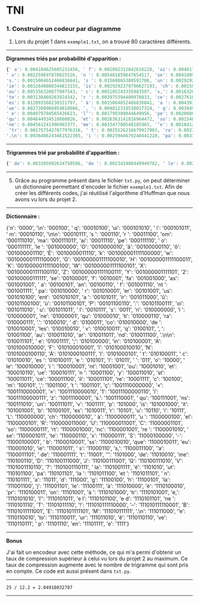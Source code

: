 ﻿# TNI

### 1. Construire un codeur par diagramme

1. Lors du projet 1 dans `exemple1.txt`, on a trouvé 80 caractères différents. 

___

**Digrammes triés par probabilité d'apparition :**
```js
{' a': 0.004184625685232456, ' f': 0.002092312842616228, 'ai': 0.004017240657823158, 't ': 0.011507720634389254, 'de': 0.006653554839519605, ' m': 0.003933548144118508, 'oi': 0.002259697870025526,
' u': 0.002259697870025526, 'n ': 0.005481859647654517, 'se': 0.004100933171527807, 'ur': 0.0037661631167092103, ' d': 0.009415407791773026, 'e ': 0.020881282169309956, 'ns': 0.0029292379796627193,
's.': 0.0015064652466836841, 's ': 0.01560865380591706, 'un': 0.0029292379796627193, ' b': 0.0015901577603883333, 'on': 0.007113863664895175, 'ma': 0.002008620328911579, ' v': 0.0023852366405825,
'ie': 0.0032640080344813155, 'is': 0.0029292379796627193, 'ch': 0.0015064652466836841, 'ir': 0.0022178516131732017, 'e,': 0.001799389044649956, 'pr': 0.0017575427877976316, ' s': 0.006486169812110307,
'ou': 0.005356320877097543, ' c': 0.005105243335983597, 's,': 0.0016320040172406577, ' l': 0.009080637736954429, 'st': 0.002761852952253421, '\n\n': 0.003933548144118508, ' n': 0.0034313930618906138,
'te': 0.003138469263924342, 'r ': 0.003975394400970833, 'ce': 0.002761852952253421, 'ti': 0.002343390383730175, 'fa': 0.0020504665857639034, 'eu': 0.003222161777628991, 've': 0.0019249278152069298,
'es': 0.012093568230321797, ' à': 0.0015064652466836841, 'a ': 0.004393856969494079, 'in': 0.0025107754111394734, 'u ': 0.0015064652466836841, 'el': 0.0015064652466836841, ' p': 0.00761601874712307,
'ue': 0.0027200066954010966, ', ': 0.004812319538017324, ' q': 0.0038498556304138597, 'le': 0.006946478637485877, ' r': 0.0021760053563208773, 'il': 0.002761852952253421, 'an': 0.004184625685232456,
' e': 0.004979704565426623, 'l’': 0.001799389044649956, 'pe': 0.002008620328911579, 'l ': 0.0023015441268778507, 'us': 0.0021760053563208773, 'ut': 0.0033895468050382893, 'er': 0.0043520107126417545,
'qu': 0.004644934510608026, 'et': 0.0026363141816964472, 'so': 0.0015483115035360088, 'en': 0.0076578650039753945, 'à ': 0.0017575427877976316, 'ui': 0.0019249278152069298, '’a': 0.0016320040172406577,
'ne': 0.004561241996903377, 'me': 0.003347700548185965, '’e': 0.0018412353015022807, 'rt': 0.0015483115035360088, 're': 0.005607398418211491, 'it': 0.002971084236515044, ' o': 0.002008620328911579,
 'tr': 0.0017575427877976316, ' t': 0.0025526216679917983, 'ra': 0.002343390383730175, 'la': 0.0034313930618906138, 'om': 0.001966774072059254, 'to': 0.0018412353015022807, 'ri': 0.002259697870025526,
'.\n': 0.0036406243461522365, 'i ': 0.0025944679248441228, 'pa': 0.0033895468050382893, 'co': 0.002343390383730175, 'nc': 0.0015483115035360088, 'as': 0.0020504665857639034, 'au': 0.0024270828974348245, 'ss': 0.0015901577603883333, ' i': 0.0019249278152069298, 'nt': 0.0052726283633928945, 'ar': 0.0024270828974348245, 'nd': 0.0024270828974348245}
```
___

**Trigrammes trié par probabilité d'apparition :**
```js
{' de': 0.003305992634750586, 'de ': 0.002343488449949782, ' le': 0.00255272849012387, ' la': 0.0016739203213927017, 'que': 0.0015902243053230666, 'es ': 0.00510545698024774, 're ': 0.001548376297288249, 'e l': 0.0017994643454971543, 'et ': 0.0017157683294275192, 'e d': 0.0017994643454971543, ' qu': 0.0028875125544024103, 'nt ': 0.0021342484097756948, 'les': 0.002343488449949782, 'la ': 0.0016739203213927017, '.\n\n': 0.002469032474054235, 'ne ': 0.0017994643454971543, ' pa': 0.0021342484097756948, 'le ': 0.002008704385671242, ' se': 0.001548376297288249, 'ent': 0.002176096417810512}
```
_____

5. Grâce au programme présent dans le fichier `txt.py`, on peut déterminer un dictionnaire permettant d'encoder le fichier `exemple1.txt`. Afin de créer les différents codes, j'ai réutilisé l'algorithme d'Huffman que nous avons vu lors du projet 2.

______

**Dictionnaire :**

{'n': '0000', '\n': '000100', ' q': '00010100', 'ui': '000101010', ' i': '000101011', ' m': '00010110', '\n\n': '00010111', 's ': '000110', 'r ': '00011100', 'om': '000111010', 'ma': '000111011', 'ai': '00011110', 'pe': '000111110', ' o': '000111111', 'le ': '001000000', 'O': '0010000010', 'â': '00100000110', 'ô': '001000001110', 'É': '0010000011110', 'k': '001000001111100000', 'w': '001000001111100001', 'G': '001000001111100010', 'H': '001000001111100011', 'K': '001000001111100100', 'W': '001000001111100101', 'X': '001000001111100110', 'Z': '001000001111100111', 'Y': '001000001111101', '2': '00100000111111', 'se': '00100001', 'f': '0010001', 'fa': '001001000', 'as': '001001001', ' a': '00100101', 'an': '00100110', ' f': '001001110', 'nt ': '001001111', ' pa': '001010000', ' r': '001010001', 'er': '00101001', 'us': '001010100', 'ent': '001010101', 'a ': '00101011', 'ir': '001011000', 'û': '00101100100', 'ù': '00101100101', 'P': '00101100110', ':': '00101100111', 'oi': '001011010', ' u': '001011011', ' l': '0010111', 's': '0011', 'ri': '010000000', 'l ': '010000001', 'ne': '01000001', 'qu': '01000010', 'ti': '010000110', 'ra': '010000111', '.': '0100010', ' d': '0100011', 'co': '010010000', 'de ': '010010001', 'les': '010010010', ' v': '010010011', 'q': '0100101', ', ': '01001100', 'au': '010011010', 'ar': '010011011', 'nd': '010011100', '.\n\n': '010011101', ' e': '01001111', ';': '010100000', 'in': '010100001', 'A': '010100010000', 'F': '010100010001', 'î': '010100010010', 'N': '0101000100110', 'À': '0101000100111', 'I': '0101000101', ' t': '010100011', ' c': '01010010', 'es ': '01010011', 'e ': '010101', 'l': '01011', ' ': '011', 'o': '10000', ' le': '100010000', 'i ': '100010001', 'nt': '10001001', 'ou': '10001010', 'et': '100010110', 'ue': '100010111', 'n ': '10001100', 'y': '100011010', 'st': '100011011', 'ce': '100011100', 'il': '100011101', 're': '10001111', 'c': '100100', 'm': '100101', ',': '1001100', 't ': '1001101', 'ç': '1001110000000', '«': '1001110000001', '»': '1001110000010', '1': '10011100000110', 'ï': '10011100000111', 'z': '10011100001', 's.': '1001110001', ' qu': '100111001', 'ns': '100111010', 'un': '100111011', 'v': '1001111', 'p': '101000', 'is': '101001000', 'it': '101001001', 'b': '10100101', 'es': '1010011', 'r': '10101', 'u': '10110', 'i': '10111', 'L': '110000000', 'ch': '1100000010', ' à': '1100000011', 'u ': '1100000100', 'el': '1100000101', 'R': '110000011000', 'U': '110000011001', 'C': '11000001101', 'so': '1100000111', 'rt': '1100001000', 'nc': '1100001001', 're ': '1100001010', ' se': '1100001011', 'te': '110000110', 'x': '110000111', 'S': '11000100000', '-': '11000100001', ' b': '1100010001', 'ss': '1100010010', 'que': '1100010011', 'eu': '110001010', 'ie': '110001011', ' s': '11000110', 's,': '1100011100', '’a': '1100011101', ' de': '110001111', 't': '11001', '’': '1101000', 'de': '11010010', 'me': '110100110', 'D': '110100111000', 'J': '110100111001', 'Q': '110100111010', 'V': '1101001110110', '?': '1101001110111', ' la': '1101001111', 'é': '1101010', 'ut': '110101100', 'pa': '110101101', 'la ': '1101011100', 'et ': '1101011101', ' n': '110101111', 'a': '11011', 'd': '111000', 'g': '11100100', 'h': '11100101', 'la': '111001100', 'j': '111001101', 'le': '11100111', 'à': '111010000', 'è': '1110100010', 'pr': '1110100011', 'on': '11101001', 'à ': '1110101000', 'tr': '1110101001', 'e,': '1110101010', 'l’': '1110101011', 'e l': '1110101100', 'e d': '1110101101', 'ne ': '1110101110', 'T': '11101011110', '!': '111010111110000', '–': '111010111110001', 'B': '11101011111001', 'E': '1110101111101', 'M': '111010111111', '.\n': '111011000', '’e': '1110110010', 'to': '1110110011', 'ur': '111011010', 'ê': '1110110110', 've': '1110110111', ' p': '11101110', 'en': '11101111', 'e': '1111'}

____

**Bonus**

J'ai fait un encodeur avec cette méthode, ce qui m'a permi d'obtenir un taux de compression supérieur à celui vu lors du projet 2 au maximum. Ce taux de compression augmente avec le nombre de trigramme qui sont pris en compte. Ce code est aussi présent dans `txt.py`.

___

`25 / 12.2 = 2.04918032787`

___
